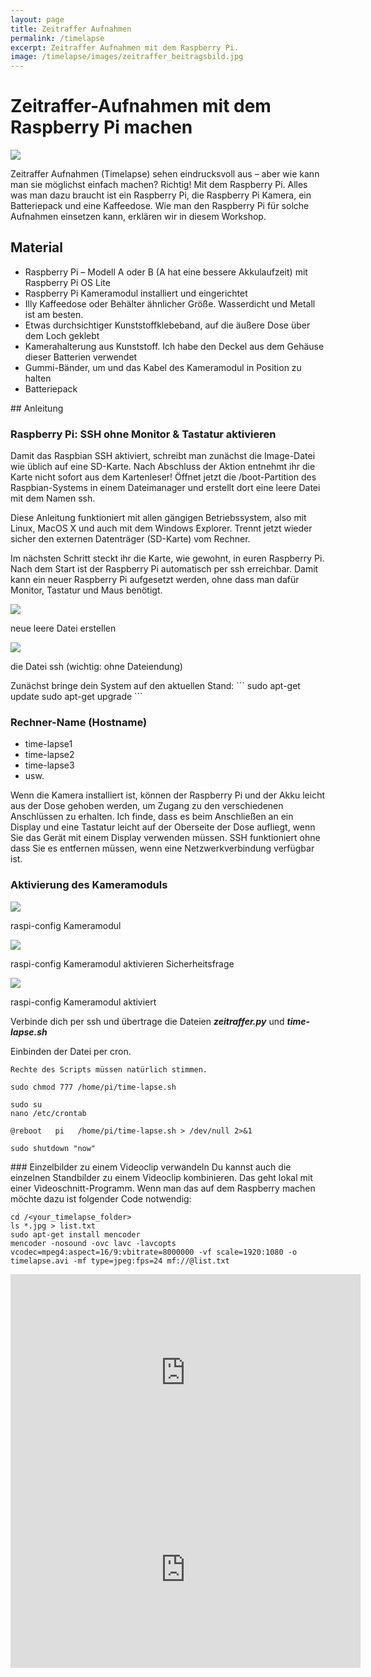 ```yaml
---
layout: page
title: Zeitraffer Aufnahmen
permalink: /timelapse
excerpt: Zeitraffer Aufnahmen mit dem Raspberry Pi.
image: /timelapse/images/zeitraffer_beitragsbild.jpg
---
```


# Zeitraffer-Aufnahmen mit dem Raspberry Pi machen

![](images/zeitraffer_beitragsbild.jpg)

Zeitraffer Aufnahmen (Timelapse) sehen eindrucksvoll aus – aber wie kann man sie möglichst einfach machen? Richtig! Mit dem Raspberry Pi. Alles was man dazu braucht ist ein Raspberry Pi, die Raspberry Pi Kamera, ein Batteriepack und eine Kaffeedose. Wie man den Raspberry Pi für solche Aufnahmen einsetzen kann, erklären wir in diesem Workshop.

## Material

+ Raspberry Pi – Modell A oder B (A hat eine bessere Akkulaufzeit) mit Raspberry Pi OS Lite
+ Raspberry Pi Kameramodul installiert und eingerichtet
+ Illy Kaffeedose oder Behälter ähnlicher Größe. Wasserdicht und Metall ist am besten.
+ Etwas durchsichtiger Kunststoffklebeband, auf die äußere Dose über dem Loch geklebt
+ Kamerahalterung aus Kunststoff. Ich habe den Deckel aus dem Gehäuse dieser Batterien verwendet
+ Gummi-Bänder, um  und das Kabel des Kameramodul in Position zu halten
+ Batteriepack
<div style="page-break-after: always;"></div>
## Anleitung

### Raspberry Pi: SSH ohne Monitor & Tastatur aktivieren

Damit das Raspbian SSH aktiviert, schreibt man zunächst die Image-Datei wie üblich auf eine SD-Karte. Nach Abschluss der Aktion entnehmt ihr die Karte nicht sofort aus dem Kartenleser! Öffnet jetzt die /boot-Partition des Raspbian-Systems in einem Dateimanager und erstellt dort eine leere Datei mit dem Namen ssh.

Diese Anleitung funktioniert mit allen gängigen Betriebssystem, also mit Linux, MacOS X und auch mit dem Windows Explorer. Trennt jetzt wieder sicher den externen Datenträger (SD-Karte) vom Rechner.

Im nächsten Schritt steckt ihr die Karte, wie gewohnt, in euren Raspberry Pi. Nach dem Start ist der Raspberry Pi automatisch per ssh erreichbar. Damit kann ein neuer Raspberry Pi aufgesetzt werden, ohne dass man dafür Monitor, Tastatur und Maus benötigt.

![](images/neue_leere_datei_erstellen-300x180.png)

neue leere Datei erstellen

![](images/ssh_ohne_dateiendung.png)

die Datei ssh (wichtig: ohne Dateiendung)
<div style="page-break-after: always;"></div>
Zunächst bringe dein System auf den aktuellen Stand:
```
sudo apt-get update
sudo apt-get upgrade
```

### Rechner-Name (Hostname)
+ time-lapse1
+ time-lapse2
+ time-lapse3
+ usw.

Wenn die Kamera installiert ist, können der Raspberry Pi und der Akku leicht aus der Dose gehoben werden, um Zugang zu den verschiedenen Anschlüssen zu erhalten. Ich finde, dass es beim Anschließen an ein Display und eine Tastatur leicht auf der Oberseite der Dose aufliegt, wenn Sie das Gerät mit einem Display verwenden müssen. SSH funktioniert ohne dass Sie es entfernen müssen, wenn eine Netzwerkverbindung verfügbar ist.
<div style="page-break-after: always;"></div>

### Aktivierung des Kameramoduls

![](images/raspi-config-camera_modul.jpg)

raspi-config Kameramodul

![](images/camera_modul_enabeled_question.jpg)

raspi-config Kameramodul aktivieren Sicherheitsfrage

![](images/camera_modul_enabeled.jpg)

raspi-config Kameramodul aktiviert


Verbinde dich per ssh und übertrage die Dateien **_zeitraffer.py_** und _**time-lapse.sh**_

Einbinden der Datei per cron.

```
Rechte des Scripts müssen natürlich stimmen.

sudo chmod 777 /home/pi/time-lapse.sh

sudo su
nano /etc/crontab

@reboot   pi   /home/pi/time-lapse.sh > /dev/null 2>&1

sudo shutdown "now"
```

<div style="page-break-after: always;"></div>
### Einzelbilder zu einem Videoclip verwandeln
Du kannst auch die einzelnen Standbilder zu einem Videoclip kombinieren. Das geht lokal mit einer Videoschnitt-Programm. Wenn man das auf dem Raspberry machen möchte dazu ist folgender Code notwendig:

```
cd /<your_timelapse_folder>
ls *.jpg > list.txt
sudo apt-get install mencoder
mencoder -nosound -ovc lavc -lavcopts vcodec=mpeg4:aspect=16/9:vbitrate=8000000 -vf scale=1920:1080 -o timelapse.avi -mf type=jpeg:fps=24 mf://@list.txt

```

<div class="hidden-print">
<iframe width="560" height="315" src="https://www.youtube.com/embed/QSzAqc_NVhE?rel=0" title="YouTube video player" frameborder="0" allow="accelerometer; autoplay; clipboard-write; encrypted-media; gyroscope; picture-in-picture" allowfullscreen></iframe>
</div>
<div class="hidden-print">
<iframe width="560" height="315" src="https://www.youtube.com/embed/clfsVJbftlY?rel=0" title="YouTube video player" frameborder="0" allow="accelerometer; autoplay; clipboard-write; encrypted-media; gyroscope; picture-in-picture" allowfullscreen></iframe>
</div>

